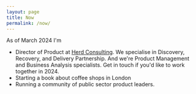 ```yaml
---
layout: page
title: Now
permalink: /now/
---
```


As of March 2024 I'm

- Director of Product at [Herd Consulting](https://herd.consulting/). We specialise in Discovery, Recovery, and Delivery Partnership. And we're Product Management and Business Analysis specialists. Get in touch if you'd like to work together in 2024.
- Starting a book about coffee shops in London
- Running a community of public sector product leaders.
